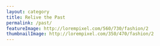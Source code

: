 ```yaml
---
layout: category
title: Relive the Past
permalink: /past/
featureImage: http://lorempixel.com/560/730/fashion/2
thumbnailImage: http://lorempixel.com/350/470/fashion/2
---
```


